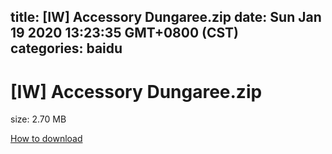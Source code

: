 
title: [IW] Accessory Dungaree.zip
date: Sun Jan 19 2020 13:23:35 GMT+0800 (CST)    
categories: baidu
---

# [IW] Accessory Dungaree.zip
size: 2.70 MB
 
 

[How to download](https://bpcam.bemobtrk.com/go/2ceec3aa-1ca2-46d6-b9ff-aaa5c184517c?jno=760)